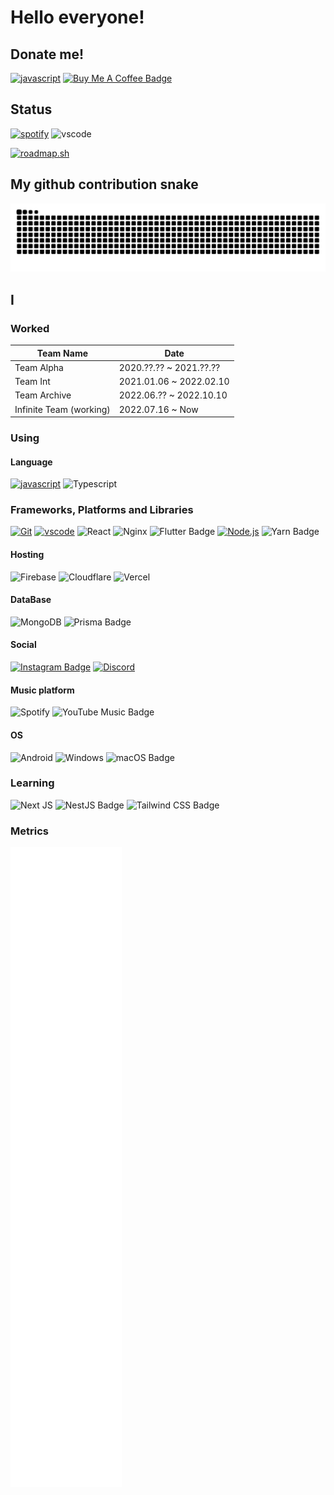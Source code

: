 # Hello everyone!


## Donate me!
[![javascript](https://img.shields.io/badge/Paypal-1937b4?style=for-the-badge&logo=Paypal&logoColor=white)](https://www.paypal.com/donate/?hosted_button_id=NXJ42HBRRAL6N)
[![Buy Me A Coffee Badge](https://img.shields.io/badge/Buy%20Me%20A%20Coffee-FD0?logo=buymeacoffee&logoColor=000&style=for-the-badge)](https://www.buymeacoffee.com/filename24)

## Status
[![spotify](https://api.statusbadges.me/badge/spotify/949131762666205235?style=for-the-badge)](https://api.statusbadges.me/openspotify/949131762666205235)
![vscode](https://api.statusbadges.me/badge/vscode/949131762666205235?style=for-the-badge)

[![roadmap.sh](https://api.roadmap.sh/v1-badge/tall/659aadefae22c12523390698?variant=dark)](https://roadmap.sh)
## My github contribution snake

![Snake](https://github.com/filename24/filename24/raw/output/github-snake-dark.svg)

## I

### Worked
| Team Name | Date | 
| ----- | ----- |
| Team Alpha | 2020.??.?? ~ 2021.??.?? |
| Team Int | 2021.01.06 ~ 2022.02.10 |
| Team Archive | 2022.06.?? ~  2022.10.10 |
| Infinite Team (working) | 2022.07.16 ~ Now |

### Using

#### Language
[![javascript](https://img.shields.io/badge/Javascript-F7DF1E?style=for-the-badge&logo=Javascript&logoColor=black)](https://www.javascript.com)
![Typescript](https://img.shields.io/badge/TypeScript-007ACC?style=for-the-badge&logo=typescript&logoColor=white)

### Frameworks, Platforms and Libraries
[![Git](https://img.shields.io/badge/-Git-F05032?style=for-the-badge&logo=Git&logoColor=fff)](https://git-scm.com)
[![vscode](https://img.shields.io/badge/Visual%20Studio%20Code-007ACC?style=for-the-badge&logo=Visual-Studio-Code&logoColor=white)](https://code.visualstudio.com)
![React](https://img.shields.io/badge/react-%2320232a.svg?style=for-the-badge&logo=react&logoColor=%2361DAFB)
![Nginx](https://img.shields.io/badge/nginx-%23009639.svg?style=for-the-badge&logo=nginx&logoColor=white)
![Flutter Badge](https://img.shields.io/badge/Flutter-02569B?logo=flutter&logoColor=fff&style=for-the-badge)
[![Node.js](https://img.shields.io/badge/Node.js-339933?style=for-the-badge&logo=node.js&logoColor=white)](https://nodejs.org)
![Yarn Badge](https://img.shields.io/badge/Yarn-2C8EBB?logo=yarn&logoColor=fff&style=for-the-badge)

#### Hosting
![Firebase](https://img.shields.io/badge/firebase-%23039BE5.svg?style=for-the-badge&logo=firebase)
![Cloudflare](https://img.shields.io/badge/Cloudflare-F38020?style=for-the-badge&logo=Cloudflare&logoColor=white)
![Vercel](https://img.shields.io/badge/vercel-%23000000.svg?style=for-the-badge&logo=vercel&logoColor=white)

#### DataBase
![MongoDB](https://img.shields.io/badge/MongoDB-%234ea94b.svg?style=for-the-badge&logo=mongodb&logoColor=white)
![Prisma Badge](https://img.shields.io/badge/Prisma-2D3748?logo=prisma&logoColor=fff&style=for-the-badge)

#### Social
[![Instagram Badge](https://img.shields.io/badge/Instagram-E4405F?logo=instagram&logoColor=fff&style=for-the-badge)](https://www.instagram.com/dev.filename/)
[![Discord](https://dcbadge.limes.pink/api/shield/949131762666205235)](https://discord.com/users/949131762666205235)

#### Music platform
![Spotify](https://img.shields.io/badge/Spotify-1ED760?style=for-the-badge&logo=spotify&logoColor=white)
![YouTube Music Badge](https://img.shields.io/badge/YouTube%20Music-F00?logo=youtubemusic&logoColor=fff&style=for-the-badge)

#### OS
![Android](https://img.shields.io/badge/Android-3DDC84?style=for-the-badge&logo=android&logoColor=white)
![Windows](https://img.shields.io/badge/Windows-0078D6?style=for-the-badge&logo=windows&logoColor=white)
![macOS Badge](https://img.shields.io/badge/macOS-000?logo=macos&logoColor=fff&style=for-the-badge)

### Learning
![Next JS](https://img.shields.io/badge/Next-black?style=for-the-badge&logo=next.js&logoColor=white)
![NestJS Badge](https://img.shields.io/badge/NestJS-E0234E?logo=nestjs&logoColor=fff&style=for-the-badge)
![Tailwind CSS Badge](https://img.shields.io/badge/Tailwind%20CSS-06B6D4?logo=tailwindcss&logoColor=fff&style=for-the-badge)

### Metrics
![Metrics](./github-metrics.svg)

